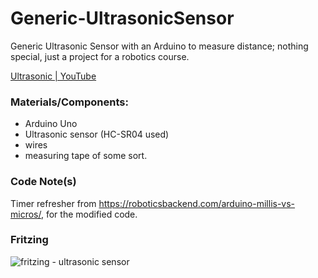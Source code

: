 # Generic-UltrasonicSensor
Generic Ultrasonic Sensor with an Arduino to measure distance; nothing special, just a project for a robotics course.

[Ultrasonic | YouTube]()

### Materials/Components:
- Arduino Uno
- Ultrasonic sensor (HC-SR04 used)
- wires
- measuring tape of some sort.

### Code Note(s)
Timer refresher from https://roboticsbackend.com/arduino-millis-vs-micros/, for the modified code.


### Fritzing 
![fritzing - ultrasonic sensor](https://user-images.githubusercontent.com/115848968/222336971-822032ee-e0cf-4c9c-b679-fadd6b5694cf.png)
